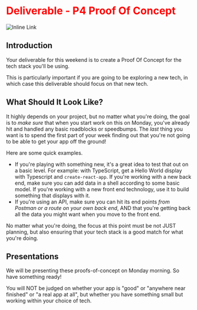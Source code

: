 # Deliverable - P4 Proof Of Concept

<style>
h1 {
  color: red;
}
</style>


![Inline Link](https://media2.giphy.com/media/k8aCl2VvSeBlRvL7Yf/giphy.gif?cid=5e214886936f38bc795d75080a46c7c1c0ce7bdc0f88320b&rid=giphy.gif&ct=g)

## Introduction

Your deliverable for this weekend is to create a Proof Of Concept for the tech stack you'll be using.

This is particularly important if you are going to be exploring a new tech, in which case this deliverable should focus on that new tech.

## What Should It Look Like?

It highly depends on your project, but no matter what you're doing, the goal is to _make sure_ that when you start work on this on Monday, you've already hit and handled any basic roadblocks or speedbumps. The _last_ thing you want is to spend the first part of your week finding out that you're not going to be able to get your app off the ground!

Here are some quick examples.

- If you're playing with something new, it's a great idea to test that out on a basic level. For example: with TypeScript, get a Hello World display with Typescript and `create-react-app`. If you're working with a new back end, make sure you can add data in a shell according to some basic model. If you're working with a new front end technology, use it to build something that displays with it.
- If you're using an API, make sure you can hit its end points _from Postman or a route on your own back end_, AND that you're getting back all the data you might want when you move to the front end.

No matter what you're doing, the focus at this point must be not JUST planning, but also ensuring that your tech stack is a good match for what you're doing.

## Presentations

We will be presenting these proofs-of-concept on Monday morning. So have something ready!

You will NOT be judged on whether your app is "good" or "anywhere near finished" or "a real app at all", but whether you have something small but working within your choice of tech.
